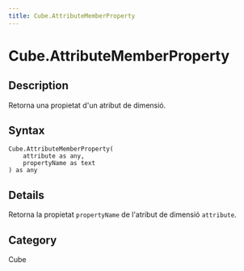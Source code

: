 ```yaml
---
title: Cube.AttributeMemberProperty
---
```


# Cube.AttributeMemberProperty


## Description

Retorna una propietat d&#39;un atribut de dimensió.


## Syntax

```powerquery
Cube.AttributeMemberProperty(
    attribute as any,
    propertyName as text
) as any
```


## Details

Retorna la propietat <code>propertyName</code> de l'atribut de dimensió <code>attribute</code>.



## Category
Cube
